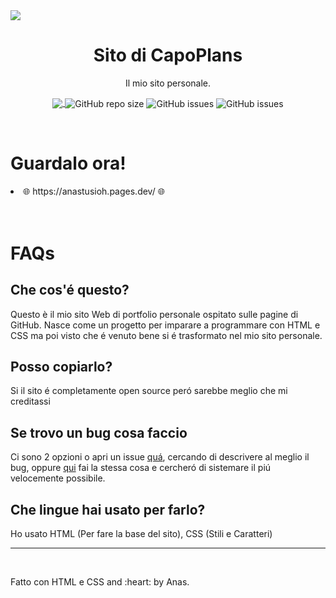 <img src="https://i.imgur.com/swrEy90.png" align="center">
<h1 align="center" style="font-weight: bolder;">Sito di CapoPlans</h2>
<p align="center">Il mio sito personale.</p>

<p align="center">
  <a href="https://dsc.gg/anasgang" target="_blank">
    <img src="https://img.shields.io/discord/966319935146057811?label=Discord&logo=Discord" align="center"  />
  </a>
  <img alt="GitHub repo size" src="https://img.shields.io/github/repo-size/anastusio/anastusioh" align="center">
  <img alt="GitHub issues" src="https://img.shields.io/github/issues-raw/anastusio/anastusioh" align="center">
  <img alt="GitHub issues" src="https://img.shields.io/badge/Status-stable-green" align="center">


</p>
<br>

<h1>Guardalo ora!</h1>
<li>🌐    https://anastusioh.pages.dev/   🌐 </li>

<br>
<br>



<h1>FAQs</h1>

<h2>Che cos'é questo?</h2>
<p>Questo è il mio sito Web di portfolio personale ospitato sulle pagine di GitHub. Nasce come un progetto per imparare a programmare con HTML e CSS ma poi visto che é venuto bene si é trasformato nel mio sito personale.</p>

<h2>Posso copiarlo?</h2>
<p>Si il sito é completamente open source peró sarebbe meglio che mi creditassi</p>

<h2>Se trovo un bug cosa faccio</h2>
<p>Ci sono 2 opzioni o apri un issue <a href="https://github.com/Anastusio/Anastusioh/issues">quá</a>, cercando di descrivere al meglio il bug, oppure <a href="https://anastusioh.pages.dev/contattami">qui</a> fai la stessa cosa e cercheró di sistemare il piú velocemente possibile.</p>

<h2>Che lingue hai usato per farlo?</h2>
<p>Ho usato HTML (Per fare la base del sito), CSS (Stili e Caratteri)</p>

---

<br>

<p>Fatto con HTML e CSS and :heart: by Anas. </p>
